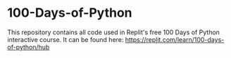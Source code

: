 # 100-Days-of-Python
This repository contains all code used in Replit's free 100 Days of Python interactive course. It can be found here: https://replit.com/learn/100-days-of-python/hub

